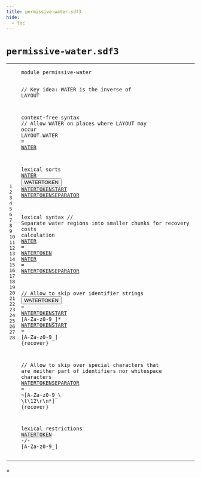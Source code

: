 ```yaml
---
title: permissive-water.sdf3
hide:
  - toc
---
```


# `permissive-water.sdf3`



[pdmosses/java-front/lang.java/src-gen/syntax/permissive-water.sdf3]: https://github.com/pdmosses/java-front/blob/master/lang.java/src-gen/syntax/permissive-water.sdf3 "The source file on GitHub"

<div class="sdf3"><table class="highlighttable"><tbody><tr><td class="linenos"><div class="linenodiv"><pre><span></span>1
2
3
4
5
6
7
8
9
10
11
12
13
14
15
16
17
18
19
20
21
22
23
24
25
26
27
28
</pre></div></td>
<td class="code"><pre><code><span class="keyword">module</span> <span id="permissive-water_1_8" title="a definition with no references">permissive-water</span>

<span class="layout">// Key idea: WATER is the inverse of LAYOUT</span>

<span class="keyword">context-free syntax</span>
  <span class="layout">// Allow WATER on places where LAYOUT may occur</span>
  <span class="keyword">LAYOUT</span>.<span class="cons_Constructor">WATER</span> = <a href="#WATER_10_3" id="WATER_7_18" title="a reference to a single-file definition">WATER</a>

<span class="keyword">lexical sorts</span>
  <a href="#WATER_7_18" id="WATER_10_3" title="a definition with a single reference">WATER</a>
  <button class="modal-open" id="WATERTOKEN_11_3" title="a definition with multiple references" data-urls="#WATERTOKEN line 17_11, 28_3">WATERTOKEN</button>
  <a href="#WATERTOKENSTART_21_21" id="WATERTOKENSTART_12_3" title="a definition with a single reference">WATERTOKENSTART</a>
  <a href="#WATERTOKENSEPARATOR_18_11" id="WATERTOKENSEPARATOR_13_3" title="a definition with a single reference">WATERTOKENSEPARATOR</a>

<span class="keyword">lexical syntax</span>
  <span class="layout">// Separate water regions into smaller chunks for recovery costs calculation</span>
  <a href="#WATER_7_18" id="WATER_17_3" title="a definition with a single reference">WATER</a> = <a href="#WATERTOKEN_11_3" id="WATERTOKEN_17_11" title="a reference to a single-file definition">WATERTOKEN</a>
  <a href="#WATER_7_18" id="WATER_18_3" title="a definition with a single reference">WATER</a> = <a href="#WATERTOKENSEPARATOR_13_3" id="WATERTOKENSEPARATOR_18_11" title="a reference to a single-file definition">WATERTOKENSEPARATOR</a>

  <span class="layout">// Allow to skip over identifier strings</span>
  <button class="modal-open" id="WATERTOKEN_21_3" title="a definition with multiple references" data-urls="#WATERTOKEN line 17_11, 28_3">WATERTOKEN</button>      = <a href="#WATERTOKENSTART_12_3" id="WATERTOKENSTART_21_21" title="a reference to a single-file definition">WATERTOKENSTART</a> [<span class="cons_Regular">A</span>-<span class="cons_Regular">Z</span><span class="cons_Regular">a</span>-<span class="cons_Regular">z</span><span class="cons_Regular">0</span>-<span class="cons_Regular">9</span>\_]*
  <a href="#WATERTOKENSTART_21_21" id="WATERTOKENSTART_22_3" title="a definition with a single reference">WATERTOKENSTART</a> = [<span class="cons_Regular">A</span>-<span class="cons_Regular">Z</span><span class="cons_Regular">a</span>-<span class="cons_Regular">z</span><span class="cons_Regular">0</span>-<span class="cons_Regular">9</span>\_] {<span class="keyword">recover</span>}

  <span class="layout">// Allow to skip over special characters that are neither part of identifiers nor whitespace characters</span>
  <a href="#WATERTOKENSEPARATOR_18_11" id="WATERTOKENSEPARATOR_25_3" title="a definition with a single reference">WATERTOKENSEPARATOR</a> = ~[<span class="cons_Regular">A</span>-<span class="cons_Regular">Z</span><span class="cons_Regular">a</span>-<span class="cons_Regular">z</span><span class="cons_Regular">0</span>-<span class="cons_Regular">9</span>\_\ \t<span class="cons_Decimal">\12</span>\r\n\*] {<span class="keyword">recover</span>}

<span class="keyword">lexical restrictions</span>
  <a href="#WATERTOKEN_11_3" id="WATERTOKEN_28_3" title="a reference to a single-file definition">WATERTOKEN</a> -/- [<span class="cons_Regular">A</span>-<span class="cons_Regular">Z</span><span class="cons_Regular">a</span>-<span class="cons_Regular">z</span><span class="cons_Regular">0</span>-<span class="cons_Regular">9</span>\_]
</code></pre></td></tr></tbody></table></div>

<div id="modal">
  <div id="modal-content">
    <span id="modal-close">&times;</span>
    <h2 id="modal-h2"></h2>
    <p  id="modal-p"></p>
    <ul id="modal-ul"></ul>
  </div>
</div>
